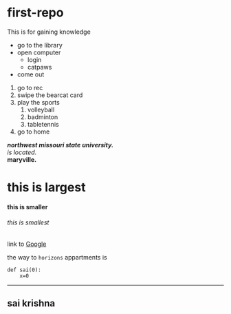 # first-repo
This is for gaining knowledge

* go to the library
* open computer
    * login
    * catpaws
* come out

1. go to rec
2. swipe the bearcat card
3. play the sports
    1. volleyball
    2. badminton
    1. tabletennis
3. go to home

***northwest missouri state university.***<br>
*is located.* <br>
**maryville.**

# this is largest
#### this is smaller
###### this is smallest

link to [Google](https://www.google.com/)

the way to `horizons` appartments is
```
def sai(0):
    x=0
```

---
sai krishna
---
